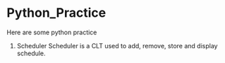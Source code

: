 # Python_Practice
Here are some python practice 

1. Scheduler
Scheduler is a CLT used to add, remove, store and display schedule.
